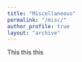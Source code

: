```yaml
---
title: "Miscellaneous"
permalink: "/misc/"
author_profile: true
layout: "archive"
---
```


This
this
this
